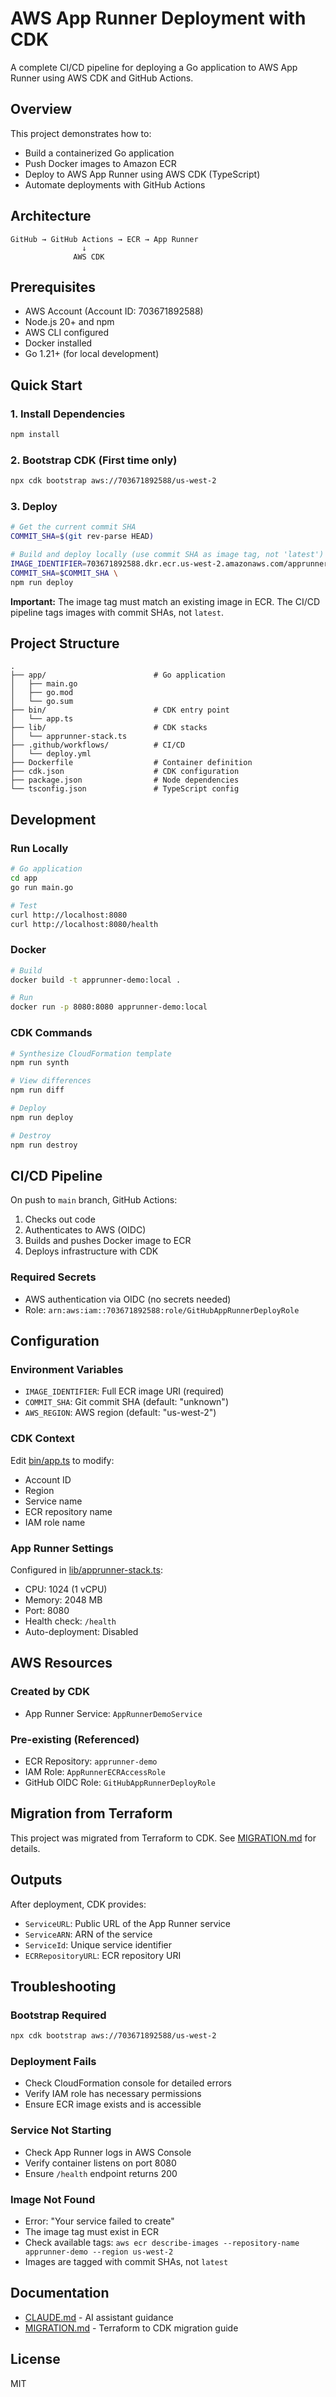 # AWS App Runner Deployment with CDK

A complete CI/CD pipeline for deploying a Go application to AWS App Runner using AWS CDK and GitHub Actions.

## Overview

This project demonstrates how to:
- Build a containerized Go application
- Push Docker images to Amazon ECR
- Deploy to AWS App Runner using AWS CDK (TypeScript)
- Automate deployments with GitHub Actions

## Architecture

```
GitHub → GitHub Actions → ECR → App Runner
                ↓
              AWS CDK
```

## Prerequisites

- AWS Account (Account ID: 703671892588)
- Node.js 20+ and npm
- AWS CLI configured
- Docker installed
- Go 1.21+ (for local development)

## Quick Start

### 1. Install Dependencies

```bash
npm install
```

### 2. Bootstrap CDK (First time only)

```bash
npx cdk bootstrap aws://703671892588/us-west-2
```

### 3. Deploy

```bash
# Get the current commit SHA
COMMIT_SHA=$(git rev-parse HEAD)

# Build and deploy locally (use commit SHA as image tag, not 'latest')
IMAGE_IDENTIFIER=703671892588.dkr.ecr.us-west-2.amazonaws.com/apprunner-demo:$COMMIT_SHA \
COMMIT_SHA=$COMMIT_SHA \
npm run deploy
```

**Important:** The image tag must match an existing image in ECR. The CI/CD pipeline tags images with commit SHAs, not `latest`.

## Project Structure

```
.
├── app/                        # Go application
│   ├── main.go
│   ├── go.mod
│   └── go.sum
├── bin/                        # CDK entry point
│   └── app.ts
├── lib/                        # CDK stacks
│   └── apprunner-stack.ts
├── .github/workflows/          # CI/CD
│   └── deploy.yml
├── Dockerfile                  # Container definition
├── cdk.json                    # CDK configuration
├── package.json                # Node dependencies
└── tsconfig.json               # TypeScript config
```

## Development

### Run Locally

```bash
# Go application
cd app
go run main.go

# Test
curl http://localhost:8080
curl http://localhost:8080/health
```

### Docker

```bash
# Build
docker build -t apprunner-demo:local .

# Run
docker run -p 8080:8080 apprunner-demo:local
```

### CDK Commands

```bash
# Synthesize CloudFormation template
npm run synth

# View differences
npm run diff

# Deploy
npm run deploy

# Destroy
npm run destroy
```

## CI/CD Pipeline

On push to `main` branch, GitHub Actions:

1. Checks out code
2. Authenticates to AWS (OIDC)
3. Builds and pushes Docker image to ECR
4. Deploys infrastructure with CDK

### Required Secrets

- AWS authentication via OIDC (no secrets needed)
- Role: `arn:aws:iam::703671892588:role/GitHubAppRunnerDeployRole`

## Configuration

### Environment Variables

- `IMAGE_IDENTIFIER`: Full ECR image URI (required)
- `COMMIT_SHA`: Git commit SHA (default: "unknown")
- `AWS_REGION`: AWS region (default: "us-west-2")

### CDK Context

Edit [bin/app.ts](bin/app.ts) to modify:
- Account ID
- Region
- Service name
- ECR repository name
- IAM role name

### App Runner Settings

Configured in [lib/apprunner-stack.ts](lib/apprunner-stack.ts):
- CPU: 1024 (1 vCPU)
- Memory: 2048 MB
- Port: 8080
- Health check: `/health`
- Auto-deployment: Disabled

## AWS Resources

### Created by CDK
- App Runner Service: `AppRunnerDemoService`

### Pre-existing (Referenced)
- ECR Repository: `apprunner-demo`
- IAM Role: `AppRunnerECRAccessRole`
- GitHub OIDC Role: `GitHubAppRunnerDeployRole`

## Migration from Terraform

This project was migrated from Terraform to CDK. See [MIGRATION.md](MIGRATION.md) for details.

## Outputs

After deployment, CDK provides:
- `ServiceURL`: Public URL of the App Runner service
- `ServiceARN`: ARN of the service
- `ServiceId`: Unique service identifier
- `ECRRepositoryURL`: ECR repository URI

## Troubleshooting

### Bootstrap Required
```bash
npx cdk bootstrap aws://703671892588/us-west-2
```

### Deployment Fails
- Check CloudFormation console for detailed errors
- Verify IAM role has necessary permissions
- Ensure ECR image exists and is accessible

### Service Not Starting
- Check App Runner logs in AWS Console
- Verify container listens on port 8080
- Ensure `/health` endpoint returns 200

### Image Not Found
- Error: "Your service failed to create"
- The image tag must exist in ECR
- Check available tags: `aws ecr describe-images --repository-name apprunner-demo --region us-west-2`
- Images are tagged with commit SHAs, not `latest`

## Documentation

- [CLAUDE.md](CLAUDE.md) - AI assistant guidance
- [MIGRATION.md](MIGRATION.md) - Terraform to CDK migration guide

## License

MIT
